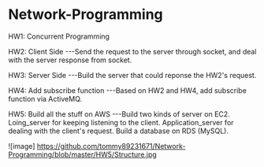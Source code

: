 # Network-Programming

HW1: Concurrent Programming

HW2: Client Side
  ---Send the request to the server through socket, and deal with the server response from socket.
  
HW3: Server Side
  ---Build the server that could reponse the HW2's request.
  
HW4: Add subscribe function
  ---Based on HW2 and HW4, add subscribe function via ActiveMQ.
  
HW5: Build all the stuff on AWS
  ---Build two kinds of server on EC2. Loing_server for keeping listening to the client. Application_server for dealing with the client's request. Build a database on RDS (MySQL).
  
![image] https://github.com/tommy89231671/Network-Programming/blob/master/HW5/Structure.jpg
